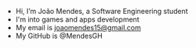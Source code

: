 - Hi, I’m João Mendes, a Software Engineering student
- I'm into games and apps development
- My email is joaomendes15@gmail.com
- My GitHub is @MendesGH

<!---
MendesGH/MendesGH is a ✨ special ✨ repository because its `README.md` (this file) appears on your GitHub profile.
You can click the Preview link to take a look at your changes.
--->

